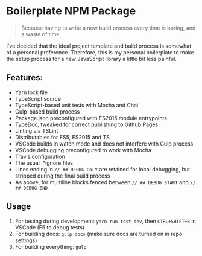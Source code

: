 # Boilerplate NPM Package

> Because having to write a new build process every time is boring, and a waste of time.

I've decided that the ideal project template and build process is somewhat of a personal preference.
Therefore, this is my personal boilerplate to make the setup process for a new JavaScript library a
little bit less painful.

## Features:

- Yarn lock file
- TypeScript source
- TypeScript-based unit tests with Mocha and Chai
- Gulp-based build process
- Package.json preconfigured with ES2015 module entrypoints
- TypeDoc, tweaked for correct publishing to Github Pages
- Linting via TSLint
- Distributables for ES5, ES2015 and TS
- VSCode builds in watch mode and does not interfere with Gulp process
- VSCode debugging preconfigured to work with Mocha
- Travis configuration
- The usual .*ignore files
- Lines ending in `// ## DEBUG ONLY` are retained for local debugging, but stripped during the final
  build process
- As above, for multiline blocks fenced between `// ## DEBUG START` and `// ## DEBUG END`

## Usage

1. For testing during development: `yarn run test-dev`, then `CTRL+SHIFT+B` in VSCode (F5 to debug tests)
2. For building docs: `gulp docs` (make sure docs are turned on in repo settings)
3. For building everything: `gulp`
